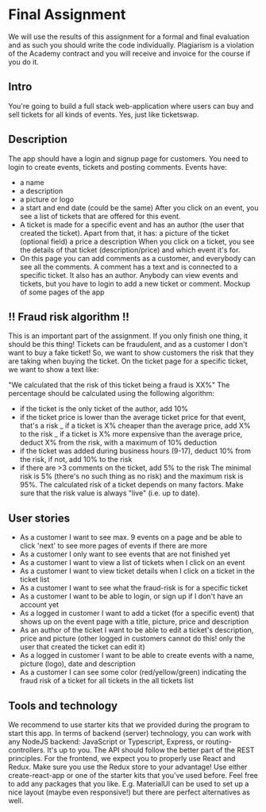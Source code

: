 # Final Assignment
We will use the results of this assignment for a formal and final evaluation and as such you should write the code individually. Plagiarism is a violation of the Academy contract and you will receive and invoice for the course if you do it.

## Intro
You're going to build a full stack web-application where users can buy and sell tickets for all kinds of events. Yes, just like ticketswap.

## Description
The app should have a login and signup page for customers. You need to login to create events, tickets and posting comments. Events have:

- a name
- a description
- a picture or logo
- a start and end date (could be the same) After you click on an event, you see a list of tickets that are offered for this event. 
- A ticket is made for a specific event and has an author (the user that created the ticket). Apart from that, it has:
   a picture of the ticket (optional field)
   a price
   a description When you click on a ticket, you see the details of that ticket (description/price) and which event it's        for. 
- On this page you can add comments as a customer, and everybody can see all the comments. A comment has a text and is connected to a specific ticket. It also has an author. Anybody can view events and tickets, but you have to login to add a new ticket or comment. Mockup of some pages of the app

## !! Fraud risk algorithm !!
This is an important part of the assignment. If you only finish one thing, it should be this thing! Tickets can be fraudulent, and as a customer I don't want to buy a fake ticket! So, we want to show customers the risk that they are taking when buying the ticket. On the ticket page for a specific ticket, we want to show a text like:

"We calculated that the risk of this ticket being a fraud is XX%" The percentage should be calculated using the following algorithm:

- if the ticket is the only ticket of the author, add 10%
- if the ticket price is lower than the average ticket price for that event, that's a risk _ if a ticket is X% cheaper than   the average price, add X% to the risk _ if a ticket is X% more expensive than the average price, deduct X% from the risk,   with a maximum of 10% deduction
- if the ticket was added during business hours (9-17), deduct 10% from the risk, if not, add 10% to the risk
- if there are >3 comments on the ticket, add 5% to the risk The minimal risk is 5% (there's no such thing as no risk) and     the maximum risk is 95%. The calculated risk of a ticket depends on many factors. Make sure that the risk value is always   "live" (i.e. up to date).

## User stories
- As a customer I want to see max. 9 events on a page and be able to click 'next' to see more pages of events if there are     more
- As a customer I only want to see events that are not finished yet
- As a customer I want to view a list of tickets when I click on an event
- As a customer I want to view ticket details when I click on a ticket in the ticket list
- As a customer I want to see what the fraud-risk is for a specific ticket
- As a customer I want to be able to login, or sign up if I don't have an account yet 
- As a logged in customer I want to add a ticket (for a specific event) that shows up on the event page with a title,         picture, price and description
- As an author of the ticket I want to be able to edit a ticket's description, price and picture (other logged in customers   cannot do this! only the user that created the ticket can edit it)
- As a logged in customer I want to be able to create events with a name, picture (logo), date and description
- As a customer I can see some color (red/yellow/green) indicating the fraud risk of a ticket for all tickets in the all       tickets list

## Tools and technology
We recommend to use starter kits that we provided during the program to start this app. In terms of backend (server) technology, you can work with any NodeJS backend: JavaScript or Typescript, Express, or routing-controllers. It's up to you. The API should follow the better part of the REST principles. For the frontend, we expect you to properly use React and Redux. Make sure you use the Redux store to your advantage! Use either create-react-app or one of the starter kits that you've used before. Feel free to add any packages that you like. E.g. MaterialUI can be used to set up a nice layout (maybe even responsive!) but there are perfect alternatives as well.
